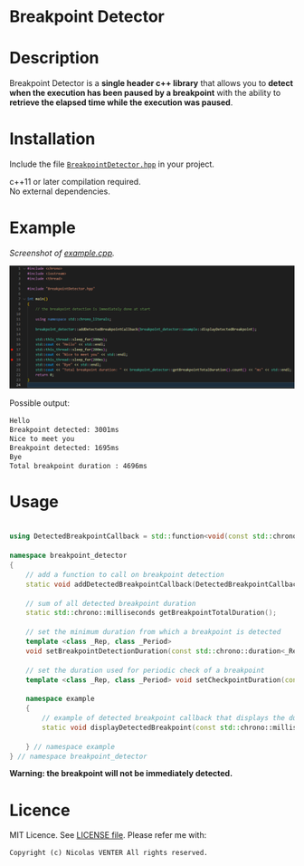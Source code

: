 # Breakpoint Detector

# Description

Breakpoint Detector is a **single header c++ library** that allows you to **detect when the execution has been paused by a breakpoint** with the ability to **retrieve the elapsed time while the execution was paused**.

# Installation

Include the file [`BreakpointDetector.hpp`](BreakpointDetector.hpp) in your project.

c++11 or later compilation required.  
No external dependencies.

# Example

*Screenshot of [example.cpp](example.cpp).*

![breakpointExample](breakpointExample.png)

Possible output:
```
Hello
Breakpoint detected: 3001ms
Nice to meet you
Breakpoint detected: 1695ms
Bye
Total breakpoint duration : 4696ms
```

# Usage

```cpp

using DetectedBreakpointCallback = std::function<void(const std::chrono::milliseconds& breakpointDuration)>;

namespace breakpoint_detector
{
	// add a function to call on breakpoint detection
	static void addDetectedBreakpointCallback(DetectedBreakpointCallback detectedBreakpointCallback);

	// sum of all detected breakpoint duration
	static std::chrono::milliseconds getBreakpointTotalDuration();

	// set the minimum duration from which a breakpoint is detected
	template <class _Rep, class _Period>
	void setBreakpointDetectionDuration(const std::chrono::duration<_Rep, _Period>& breakpointDetectionDuration_);

	// set the duration used for periodic check of a breakpoint
	template <class _Rep, class _Period> void setCheckpointDuration(const std::chrono::duration<_Rep, _Period>& checkDuration_);

	namespace example
	{
		// example of detected breakpoint callback that displays the duration of the detected breakpoint
		static void displayDetectedBreakpoint(const std::chrono::milliseconds& breakpointDuration);

	} // namespace example
} // namespace breakpoint_detector
```

**Warning: the breakpoint will not be immediately detected.**

# Licence

MIT Licence. See [LICENSE file](LICENSE).
Please refer me with:

	Copyright (c) Nicolas VENTER All rights reserved.
